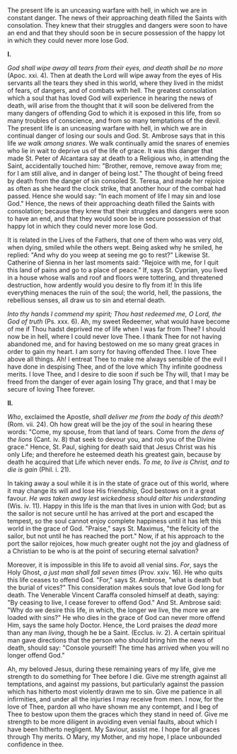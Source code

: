 
The present life is an unceasing warfare with hell, in which we are in constant danger. The news of their approaching death filled the Saints with consolation. They knew that their struggles and dangers were soon to have an end and that they should soon be in secure possession of the happy lot in which they could never more lose God.

**I\.**

*God shall wipe away all tears from their eyes, and death shall be no more* (Apoc. xxi. 4). Then at death the Lord will wipe away from the eyes of His servants all the tears they shed in this world, where they lived in the midst of fears, of dangers, and of combats with hell. The greatest consolation which a soul that has loved God will experience in hearing the news of death, will arise from the thought that it will soon be delivered from the many dangers of offending God to which it is exposed in this life, from so many troubles of conscience, and from so many temptations of the devil. The present life is an unceasing warfare with hell, in which we are in continual danger of losing our souls and God. St. Ambrose says that in this life *we walk among snares*. We walk continually amid the snares of enemies who lie in wait to deprive us of the life of grace. It was this danger that made St. Peter of Alcantara say at death to a Religious who, in attending the Saint, accidentally touched him: \"Brother, remove, remove away from me; for I am still alive, and in danger of being lost.\" The thought of being freed by death from the danger of sin consoled St. Teresa, and made her rejoice as often as she heard the clock strike, that another hour of the combat had passed. Hence she would say: \"In each moment of life I may sin and lose God.\" Hence, the news of their approaching death filled the Saints with consolation; because they knew that their struggles and dangers were soon to have an end, and that they would soon be in secure possession of that happy lot in which they could never more lose God.

It is related in the Lives of the Fathers, that one of them who was very old, when dying, smiled while the others wept. Being asked why he smiled, he replied: \"And why do you weep at seeing me go to rest?\" Likewise St. Catherine of Sienna in her last moments said: \"Rejoice with me, for I quit this land of pains and go to a place of peace.\" If, says St. Cyprian, you lived in a house whose walls and roof and floors were tottering, and threatened destruction, how ardently would you desire to fly from it! In this life everything menaces the ruin of the soul; the world, hell, the passions, the rebellious senses, all draw us to sin and eternal death.

*Into thy hands I commend my spirit; Thou hast redeemed me, O Lord, the God of truth* (Ps. xxx. 6). Ah, my sweet Redeemer, what would have become of me if Thou hadst deprived me of life when I was far from Thee? I should now be in hell, where I could never love Thee. I thank Thee for not having abandoned me, and for having bestowed on me so many great graces in order to gain my heart. I am sorry for having offended Thee. I love Thee above all things. Ah! I entreat Thee to make me always sensible of the evil I have done in despising Thee, and of the love which Thy infinite goodness merits. I love Thee, and I desire to die soon if such be Thy will, that I may be freed from the danger of ever again losing Thy grace, and that I may be secure of loving Thee forever.

**II\.**

*Who*, exclaimed the Apostle, *shall deliver me from the body of this death?* (Rom. vii. 24). Oh how great will be the joy of the soul in hearing these words: \"Come, my spouse, from that land of tears. Come from *the dens of the lions* (Cant. iv. 8) that seek to devour you, and rob you of the Divine grace.\" Hence, St. Paul, sighing for death said that Jesus Christ was his only Life; and therefore he esteemed death his greatest gain, because by death he acquired that Life which never ends. *To me, to live is Christ, and to die is gain* (Phil. i. 21).

In taking away a soul while it is in the state of grace out of this world, where it may change its will and lose His friendship, God bestows on it a great favour. *He was taken away lest wickedness should alter his understanding* (Wis. iv. 11). Happy in this life is the man that lives in union with God; but as the sailor is not secure until he has arrived at the port and escaped the tempest, so the soul cannot enjoy complete happiness until it has left this world in the grace of God. \"Praise,\" says St. Maximus, \"the felicity of the sailor, but not until he has reached the port.\" Now, if at his approach to the port the sailor rejoices, how much greater ought not the joy and gladness of a Christian to be who is at the point of securing eternal salvation?

Moreover, it is impossible in this life to avoid all venial sins. *For*, says the Holy Ghost, *a just man shall fall seven times* (Prov. xxiv. 16). He who quits this life ceases to offend God. \"For,\" says St. Ambrose, \"what is death but the burial of vices?\" This consideration makes souls that love God long for death. The Venerable Vincent Caraffa consoled himself at death, saying: \"By ceasing to live, I cease forever to offend God.\" And St. Ambrose said: \"Why do we desire this life, in which, the longer we live, the more we are loaded with sins?\" He who dies in the grace of God can never more offend Him, says the same holy Doctor. Hence, the Lord praises the *dead* more than any man *living*, though he be a Saint. (Ecclus. iv. 2). A certain spiritual man gave directions that the person who should bring him the news of death, should say: \"Console yourself! The time has arrived when you will no longer offend God.\"

Ah, my beloved Jesus, during these remaining years of my life, give me strength to do something for Thee before I die. Give me strength against all temptations, and against my passions, but particularly against the passion which has hitherto most violently drawn me to sin. Give me patience in all infirmities, and under all the injuries I may receive from men. I now, for the love of Thee, pardon all who have shown me any contempt, and I beg of Thee to bestow upon them the graces which they stand in need of. Give me strength to be more diligent in avoiding even venial faults, about which I have been hitherto negligent. My Saviour, assist me. I hope for all graces through Thy merits. O Mary, my Mother, and my hope, I place unbounded confidence in thee.

